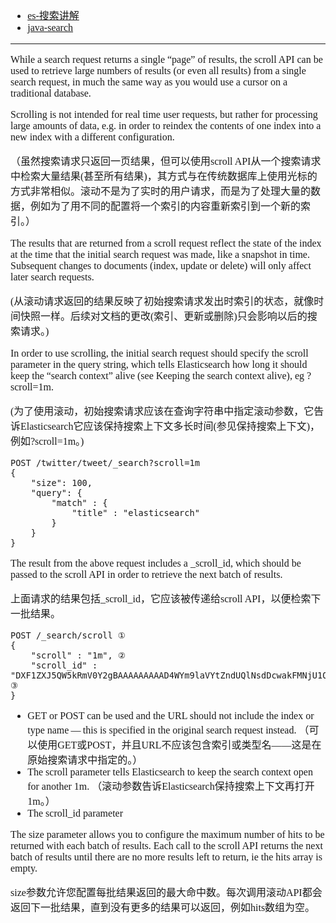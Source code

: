 <font face="Simsun" size=3>

- [es-搜索讲解](https://www.elastic.co/guide/en/elasticsearch/reference/5.5/search-request-scroll.html)
- [java-search](https://www.elastic.co/guide/en/elasticsearch/client/java-api/5.1/java-search.html)

---

While a search request returns a single “page” of results, the scroll API can be used to retrieve large numbers of results (or even all results) from a single search request, in much the same way as you would use a cursor on a traditional database.

Scrolling is not intended for real time user requests, but rather for processing large amounts of data, e.g. in order to reindex the contents of one index into a new index with a different configuration.

（虽然搜索请求只返回一页结果，但可以使用scroll API从一个搜索请求中检索大量结果(甚至所有结果)，其方式与在传统数据库上使用光标的方式非常相似。滚动不是为了实时的用户请求，而是为了处理大量的数据，例如为了用不同的配置将一个索引的内容重新索引到一个新的索引。）

The results that are returned from a scroll request reflect the state of the index at the time that the initial search request was made, like a snapshot in time. Subsequent changes to documents (index, update or delete) will only affect later search requests.

(从滚动请求返回的结果反映了初始搜索请求发出时索引的状态，就像时间快照一样。后续对文档的更改(索引、更新或删除)只会影响以后的搜索请求。)

In order to use scrolling, the initial search request should specify the scroll parameter in the query string, which tells Elasticsearch how long it should keep the “search context” alive (see Keeping the search context alive), eg ?scroll=1m.

(为了使用滚动，初始搜索请求应该在查询字符串中指定滚动参数，它告诉Elasticsearch它应该保持搜索上下文多长时间(参见保持搜索上下文)，例如?scroll=1m。)

~~~
POST /twitter/tweet/_search?scroll=1m
{
    "size": 100,
    "query": {
        "match" : {
            "title" : "elasticsearch"
        }
    }
}
~~~

The result from the above request includes a _scroll_id, which should be passed to the scroll API in order to retrieve the next batch of results.

上面请求的结果包括_scroll_id，它应该被传递给scroll API，以便检索下一批结果。

~~~
POST /_search/scroll ①
{
    "scroll" : "1m", ②
    "scroll_id" : "DXF1ZXJ5QW5kRmV0Y2gBAAAAAAAAAD4WYm9laVYtZndUQlNsdDcwakFMNjU1QQ==" ③
}
~~~

- 	GET or POST can be used and the URL should not include the index or type name — this is specified in the original search request instead. （可以使用GET或POST，并且URL不应该包含索引或类型名——这是在原始搜索请求中指定的。）
- The scroll parameter tells Elasticsearch to keep the search context open for another 1m. （滚动参数告诉Elasticsearch保持搜索上下文再打开1m。）
- The scroll_id parameter

The size parameter allows you to configure the maximum number of hits to be returned with each batch of results. Each call to the scroll API returns the next batch of results until there are no more results left to return, ie the hits array is empty.

size参数允许您配置每批结果返回的最大命中数。每次调用滚动API都会返回下一批结果，直到没有更多的结果可以返回，例如hits数组为空。


</font>